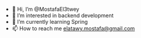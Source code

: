 - 👋 Hi, I’m @MostafaEl3twey
- 👀 I’m interested in backend development 
- 🌱 I’m currently learning Spring
- 📫 How to reach me elatawy.mostafa@gmail.com

<!---
MostafaEl3twey/MostafaEl3twey is a ✨ special ✨ repository because its `README.md` (this file) appears on your GitHub profile.
You can click the Preview link to take a look at your changes.
--->
